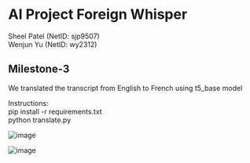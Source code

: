 # AI Project Foreign Whisper 
Sheel Patel (NetID: sjp9507)  
Wenjun Yu (NetID: wy2312)

## Milestone-3
We translated the transcript from English to French using t5_base model

Instructions:   
pip install -r requirements.txt    
python translate.py 

![image](https://github.com/WenjunYuAnny/AI_Project_Foreign_Whisper/assets/130470692/dc9ec575-174d-48a1-bb0d-b38bc538df37)

![image](https://github.com/WenjunYuAnny/AI_Project_Foreign_Whisper/assets/130470692/339496bd-4804-4346-97d3-7732fc4e96a2)



